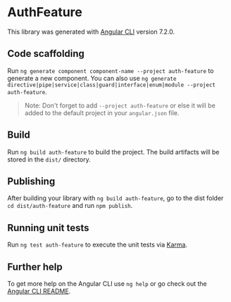 # AuthFeature

This library was generated with [Angular CLI](https://github.com/angular/angular-cli) version 7.2.0.

## Code scaffolding

Run `ng generate component component-name --project auth-feature` to generate a new component. You can also use `ng generate directive|pipe|service|class|guard|interface|enum|module --project auth-feature`.

> Note: Don't forget to add `--project auth-feature` or else it will be added to the default project in your `angular.json` file.

## Build

Run `ng build auth-feature` to build the project. The build artifacts will be stored in the `dist/` directory.

## Publishing

After building your library with `ng build auth-feature`, go to the dist folder `cd dist/auth-feature` and run `npm publish`.

## Running unit tests

Run `ng test auth-feature` to execute the unit tests via [Karma](https://karma-runner.github.io).

## Further help

To get more help on the Angular CLI use `ng help` or go check out the [Angular CLI README](https://github.com/angular/angular-cli/blob/master/README.md).
